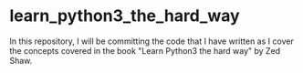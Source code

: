 # learn_python3_the_hard_way

In this repository, I will be committing the code that I have written as I cover the concepts covered in the book "Learn Python3 the hard way" by Zed Shaw.
